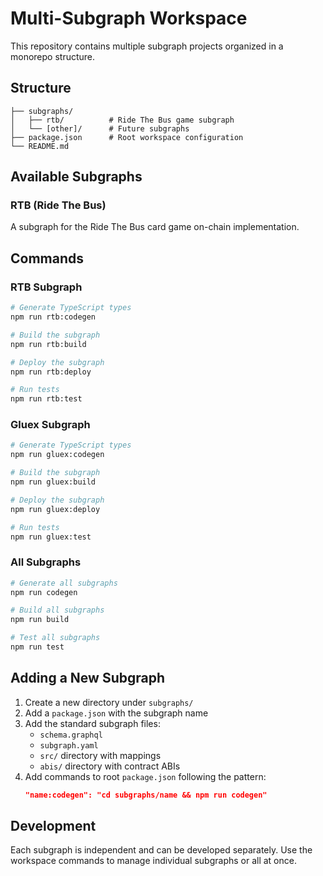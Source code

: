 # Multi-Subgraph Workspace

This repository contains multiple subgraph projects organized in a monorepo structure.

## Structure

```
├── subgraphs/
│   ├── rtb/          # Ride The Bus game subgraph
│   └── [other]/      # Future subgraphs
├── package.json      # Root workspace configuration
└── README.md
```

## Available Subgraphs

### RTB (Ride The Bus)
A subgraph for the Ride The Bus card game on-chain implementation.

## Commands

### RTB Subgraph
```bash
# Generate TypeScript types
npm run rtb:codegen

# Build the subgraph
npm run rtb:build

# Deploy the subgraph
npm run rtb:deploy

# Run tests
npm run rtb:test
```

### Gluex Subgraph
```bash
# Generate TypeScript types
npm run gluex:codegen

# Build the subgraph
npm run gluex:build

# Deploy the subgraph
npm run gluex:deploy

# Run tests
npm run gluex:test
```

### All Subgraphs
```bash
# Generate all subgraphs
npm run codegen

# Build all subgraphs
npm run build

# Test all subgraphs
npm run test
```

## Adding a New Subgraph

1. Create a new directory under `subgraphs/`
2. Add a `package.json` with the subgraph name
3. Add the standard subgraph files:
   - `schema.graphql`
   - `subgraph.yaml`
   - `src/` directory with mappings
   - `abis/` directory with contract ABIs
4. Add commands to root `package.json` following the pattern:
   ```json
   "name:codegen": "cd subgraphs/name && npm run codegen"
   ```

## Development

Each subgraph is independent and can be developed separately. Use the workspace commands to manage individual subgraphs or all at once.